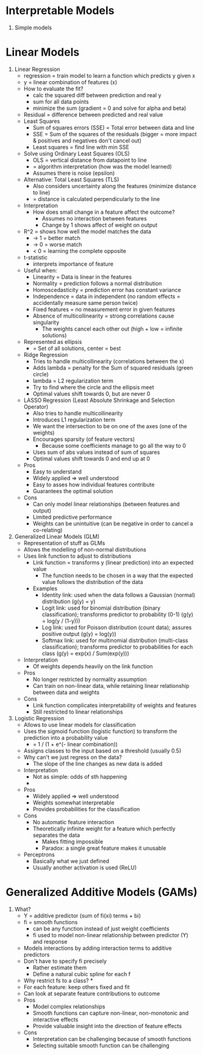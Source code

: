 # Interpretable Models
1. Simple models



# Linear Models
1. Linear Regression
    - regression = train model to learn a function which predicts y given x
    - y = linear combination of features (x)
    - How to evaluate the fit?
        * calc the squared diff between prediction and real y
        * sum for all data points
        * minimize the sum (gradient = 0 and solve for alpha and beta)
    - Residual = difference between predicted and real value
    - Least Squares
        * Sum of squares errors (SSE) = Total error between data and line
        * SSE = Sum of the squares of the residuals (bigger = more impact & positives and negatives don't cancel out)
        * Least squares = find line with min SSE
    - Solve using Ordinary Least Squares (OLS)
        * OLS = vertical distance from datapoint to line
        * = algorithm interpretation (how was the model learned)
        * Assumes there is noise (epsilon)
    - Alternative: Total Least Squares (TLS)
        * Also considers uncertainty along the features (minimize distance to line)
        * = distance is calculated perpendicularly to the line
    - Interpretation
        * How does small change in a feature affect the outcome?
            + Assumes no interaction between features
            + Change by 1 shows affect of weight on output
    - R^2 = shows how well the model matches the data
        * -> 1 = better match
        * -> 0 = worse match
        * < 0 = learning the complete opposite
    - t-statistic
        * interprets importance of feature
    - Useful when:
        * Linearity = Data is linear in the features
        * Normality = prediction follows a normal distribution
        * Homoscedasticity = prediction error has constant variance
        * Independence = data in independent (no random effects = accidentally measure same person twice)
        * Fixed features = no measurement error in given features
        * Absence of multicollinearity = strong correlations cause singularity
            + The weights cancel each other out (high + low = infinite solutions)
    - Represented as ellipsis
        * = Set of all solutions, center = best
    - Ridge Regression
        * Tries to handle multicollinearity (correlations between the x)
        * Adds lambda = penalty for the Sum of squared residuals (green circle)
        * lambda = L2 regularization term
        * Try to find where the circle and the ellipsis meet
        * Optimal values shift towards 0, but are never 0
    - LASSO Regression (Least Absolute Shrinkage and Selection Operator)
        * Also tries to handle multicollinearity
        * Introduces L1 regularization term
        * We want the intersection to be on one of the axes (one of the weights)
        * Encourages sparsity (of feature vectors)
            + Because some coefficients manage to go all the way to 0
        * Uses sum of abs values instead of sum of squares
        * Optimal values shift towards 0 and end up at 0
    - Pros
        * Easy to understand
        * Widely applied => well understood
        * Easy to asses how individual features contribute
        * Guarantees the optimal solution
    - Cons
        * Can only model linear relationships (between features and output)
        * Limited predictive performance
        * Weights can be unintuitive (can be negative in order to cancel a co-relating)
1. Generalized Linear Models (GLM)
    - Representation of stuff as GLMs
    - Allows the modelling of non-normal distributions
    - Uses link function to adjust to distributions
        * Link function = transforms y (linear prediction) into an expected value
            + The function needs to be chosen in a way that the expected value follows the distribution of the data
        * Examples
            + Identity link: used when the data follows a Gaussian (normal) distribution (g(y) = y)
            + Logit link: used for binomial distribution (binary classification); transforms predictor to probability (0-1) (g(y) = log(y / (1-y)))
            + Log link: used for Poisson distribution (count data); assures positive output (g(y) = log(y))
            + Softmax link: used for multinomial distribution (multi-class classification); transforms predictor to probabilities for each class (g(y) = exp(x) / Sum(exp(y)))
    - Interpretation
        * Of weights depends heavily on the link function
    - Pros
        * No longer restricted by normality assumption
        * Can train on non-linear data, while retaining linear relationship between data and weights
    - Cons
        * Link function complicates interpretability of weights and features
        * Still restricted to linear relationships
1. Logistic Regression
    - Allows to use linear models for classification
    - Uses the sigmoid function (logistic function) to transform the prediction into a probability value
        * = 1 / (1 + e^(- linear combination))
    - Assigns classes to the input based on a threshold (usually 0.5)
    - Why can't we just regress on the data?
        * The slope of the line changes as new data is added
    - Interpretation
        * Not as simple: odds of sth happening
        * 
    - Pros
        * Widely applied => well understood
        * Weights somewhat interpretable
        * Provides probabilities for the classification
    - Cons
        * No automatic feature interaction
        * Theoretically infinite weight for a feature which perfectly separates the data
            + Makes fitting impossible
            + Paradox: a single great feature makes it unusable
    - Perceptrons
        * Basically what we just defined
        * Usually another activation is used (ReLU)



# Generalized Additive Models (GAMs)
1. What?
    - Y = additive predictor (sum of fi(xi) terms + bi)
    - fi = smooth functions
        * can be any function instead of just weight coefficients
        * fi used to model non-linear relationship between predictor (Y) and response
    - Models interactions by adding interaction terms to additive predictors
    - Don't have to specify fi precisely
        * Rather estimate them
        * Define a natural cubic spline for each f
    - Why restrict fs to a class?
        *
    - For each feature: keep others fixed and fit
    - Can look at separate feature contributions to outcome
    - Pros
        * Model complex relationships
        * Smooth functions can capture non-linear, non-monotonic and interactive effects
        * Provide valuable insight into the direction of feature effects
    - Cons
        * Interpretation can be challenging because of smooth functions
        * Selecting suitable smooth function can be challenging
